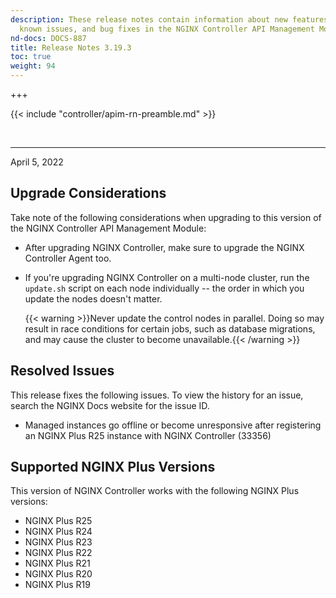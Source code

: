 ```yaml
---
description: These release notes contain information about new features, improvements,
  known issues, and bug fixes in the NGINX Controller API Management Module.
nd-docs: DOCS-887
title: Release Notes 3.19.3
toc: true
weight: 94
---
```


+++

{{< include "controller/apim-rn-preamble.md" >}}

&nbsp;

---

April 5, 2022

## Upgrade Considerations

Take note of the following considerations when upgrading to this version of the NGINX Controller API Management Module:

- After upgrading NGINX Controller, make sure to upgrade the NGINX Controller Agent too.

- If you're upgrading NGINX Controller on a multi-node cluster, run the `update.sh` script on each node individually -- the order in which you update the nodes doesn't matter.

  {{< warning >}}Never update the control nodes in parallel. Doing so may result in race conditions for certain jobs, such as database migrations, and may cause the cluster to become unavailable.{{< /warning >}}

## Resolved Issues

This release fixes the following issues. To view the history for an issue, search the NGINX Docs website for the issue ID.

- Managed instances go offline or become unresponsive after registering an NGINX Plus R25 instance with NGINX Controller (33356)

## Supported NGINX Plus Versions

This version of NGINX Controller works with the following NGINX Plus versions:

- NGINX Plus R25
- NGINX Plus R24
- NGINX Plus R23
- NGINX Plus R22
- NGINX Plus R21
- NGINX Plus R20
- NGINX Plus R19
